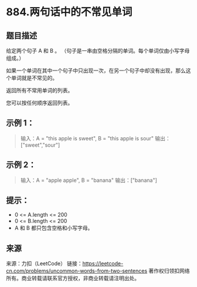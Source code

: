 # 884.两句话中的不常见单词

## 题目描述
给定两个句子 A 和 B 。 （句子是一串由空格分隔的单词。每个单词仅由小写字母组成。）

如果一个单词在其中一个句子中只出现一次，在另一个句子中却没有出现，那么这个单词就是不常见的。

返回所有不常用单词的列表。

您可以按任何顺序返回列表。

 

## 示例 1：

> 输入：A = "this apple is sweet", B = "this apple is sour"
> 输出：["sweet","sour"]

## 示例 2：

> 输入：A = "apple apple", B = "banana"
> 输出：["banana"]

 

## 提示：
- 0 <= A.length <= 200
- 0 <= B.length <= 200
- A 和 B 都只包含空格和小写字母。

## 来源

来源：力扣（LeetCode）
链接：https://leetcode-cn.com/problems/uncommon-words-from-two-sentences
著作权归领扣网络所有。商业转载请联系官方授权，非商业转载请注明出处。